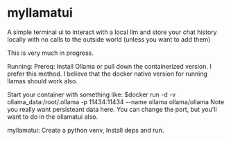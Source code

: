 # myllamatui
A simple terminal ui  to interact with a local llm and store your chat history locally with no calls to the outside world (unless you want to add them)

This is very much in progress.

Running:
Prereq:
Install Ollama or pull down the containerized version. I prefer this method. I believe that the docker native version for running llamas should work also.

Start your container with something like: 
$docker run -d -v ollama_data:/root/.ollama -p 11434:11434 --name ollama ollama/ollama
Note you really want persisteant data here. You can change the port, but you'll want to do in the ollamatui also.

myllamatui:
Create a python venv, Install deps and run.
